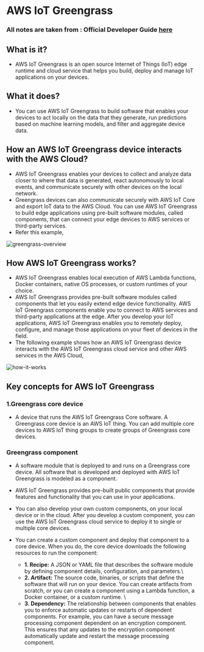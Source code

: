 # AWS IoT Greengrass

### All notes are taken from : Official Developer Guide [here](https://docs.aws.amazon.com/greengrass/v2/developerguide/how-it-works.html) 

## What is it?

- AWS IoT Greengrass is an open source Internet of Things (IoT) edge runtime and cloud service that helps you build, deploy and manage IoT applications on your devices.

## What it does?

- You can use AWS IoT Greengrass to build software that enables your devices to act locally on the data that they generate, run predictions based on machine learning models, and filter and aggregate device data.

## How an AWS IoT Greengrass device interacts with the AWS Cloud?

- AWS IoT Greengrass enables your devices to collect and analyze data closer to where that data is generated, react autonomously to local events, and communicate securely with other devices on the local network.
- Greengrass devices can also communicate securely with AWS IoT Core and export IoT data to the AWS Cloud. You can use AWS IoT Greengrass to build edge applications using pre-built software modules, called components, that can connect your edge devices to AWS services or third-party services.
- Refer this example,

![greengrass-overview](https://user-images.githubusercontent.com/63872951/120613434-df34e180-c473-11eb-93e7-16ee6276d074.png)

## How AWS IoT Greengrass works?

- AWS IoT Greengrass enables local execution of AWS Lambda functions, Docker containers, native OS processes, or custom runtimes of your choice. 
- AWS IoT Greengrass provides pre-built software modules called components that let you easily extend edge device functionality. AWS IoT Greengrass components enable you to connect to AWS services and third-party applications at the edge. After you develop your IoT applications, AWS IoT Greengrass enables you to remotely deploy, configure, and manage those applications on your fleet of devices in the field. 
- The following example shows how an AWS IoT Greengrass device interacts with the AWS IoT Greengrass cloud service and other AWS services in the AWS Cloud,

![how-it-works](https://user-images.githubusercontent.com/63872951/120614214-a0ebf200-c474-11eb-8957-9f5629ff1e8f.png)

## Key concepts for AWS IoT Greengrass

### 1.Greengrass core device

- A device that runs the AWS IoT Greengrass Core software. A Greengrass core device is an AWS IoT thing. You can add multiple core devices to AWS IoT thing groups to create groups of Greengrass core devices. 

### Greengrass component

- A software module that is deployed to and runs on a Greengrass core device. All software that is developed and deployed with AWS IoT Greengrass is modeled as a component.
- AWS IoT Greengrass provides pre-built public components that provide features and functionality that you can use in your applications.
- You can also develop your own custom components, on your local device or in the cloud. After you develop a custom component, you can use the AWS IoT Greengrass cloud service to deploy it to single or multiple core devices.
- You can create a custom component and deploy that component to a core device. When you do, the core device downloads the following resources to run the component: 

  * **1. Recipe:** A JSON or YAML file that describes the software module by defining component details, configuration, and parameters.\
  * **2. Artifact:** The source code, binaries, or scripts that define the software that will run on your device. You can create artifacts from scratch, or you can create a component using a Lambda function, a Docker container, or a custom runtime. \
  * **3. Dependency:** The relationship between components that enables you to enforce automatic updates or restarts of dependent components. For example, you can have a secure message processing component dependent on an encryption component. This ensures that any updates to the encryption component automatically update and restart the message processing component. 

